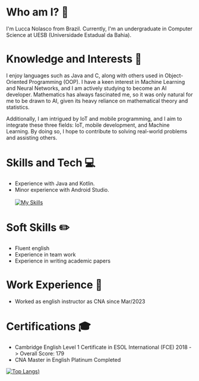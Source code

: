 # Who am I? 🤔
I'm Lucca Nolasco from Brazil. 
Currently, I'm an undergraduate in Computer Science at UESB (Universidade Estadual da Bahia). 

# Knowledge and Interests 🧪
I enjoy languages such as Java and C, along with others used in Object-Oriented Programming (OOP). I have a keen interest in Machine Learning and Neural Networks, and I am actively studying to become an AI developer. Mathematics has always fascinated me, so it was only natural for me to be drawn to AI, given its heavy reliance on mathematical theory and statistics.

Additionally, I am intrigued by IoT and mobile programming, and I aim to integrate these three fields: IoT, mobile development, and Machine Learning. By doing so, I hope to contribute to solving real-world problems and assisting others.

# Skills and Tech 💻
- Experience with Java and Kotlin. 
- Minor experience with Android Studio. <br><br>
[![My Skills](https://skillicons.dev/icons?i=java,kotlin)](https://skillicons.dev)

# Soft Skills ✏️
- Fluent english
- Experience in team work
- Experience in writing academic papers

# Work Experience 👷
- Worked as english instructor as CNA since Mar/2023

# Certifications 🎓
- Cambridge English Level 1 Certificate in ESOL International (FCE) 2018 -> Overall Score: 179
- CNA Master in English Platinum Completed
 
[![Top Langs](https://github-readme-stats.vercel.app/api/top-langs/?username=luccanolasco&layout=donut-vertical&theme=radical))](https://github.com/anuraghazra/github-readme-stats)
